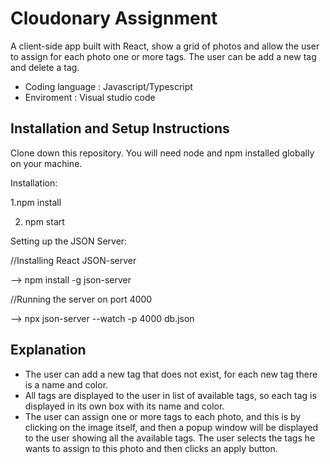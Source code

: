 # Cloudonary Assignment

A client-side app built with React, show a grid of photos and allow the user to assign for each photo one or more tags.
The user can be add a new tag and delete a tag.
- Coding language : Javascript/Typescript
- Enviroment : Visual studio code

## Installation and Setup Instructions
Clone down this repository. You will need node and npm installed globally on your machine.

Installation:

1.npm install

2. npm start

Setting up the JSON Server:

//Installing React JSON-server

--> npm install -g json-server

//Running the server on port 4000

--> npx json-server --watch -p 4000 db.json

## Explanation 

* The user can add a new tag that does not exist, for each new tag there is a name and color.
* All tags are displayed to the user in list of available tags, so each tag is displayed in its own box with its name and color.
* The user can assign one or more tags to each photo, and this is by clicking on the image itself, and then a popup window will be displayed to the user showing all the available tags.
The user selects the tags he wants to assign to this photo and then clicks an apply button.




